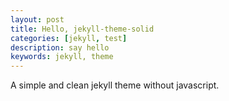 ```yaml
---
layout: post
title: Hello, jekyll-theme-solid
categories: [jekyll, test]
description: say hello
keywords: jekyll, theme
---
```


A simple and clean jekyll theme without javascript.
